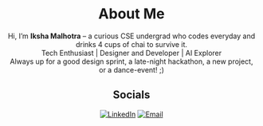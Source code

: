 <div align="center">
  
# About Me
Hi, I’m **Iksha Malhotra** – a curious CSE undergrad who codes everyday and drinks 4 cups of chai to survive it.  
Tech Enthusiast | Designer and Developer | AI Explorer  
Always up for a good design sprint, a late-night hackathon, a new project, or a dance-event! ;) 

## Socials
[![LinkedIn](https://img.shields.io/badge/LinkedIn-%230077B5.svg?logo=linkedin&logoColor=white)](https://linkedin.com/in/iksha-malhotra) 
[![Email](https://img.shields.io/badge/Email-D14836?logo=gmail&logoColor=white)](mailto:iksha16005@gmail.com) 

</div>

